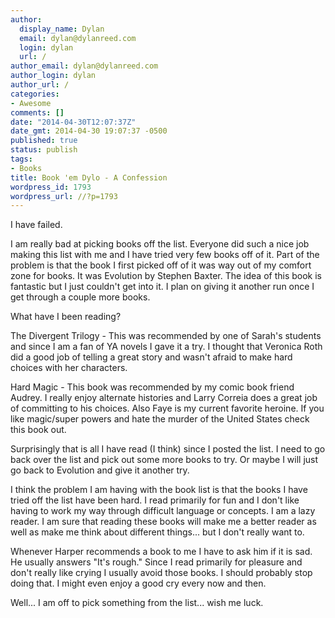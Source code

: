 ```yaml
---
author:
  display_name: Dylan
  email: dylan@dylanreed.com
  login: dylan
  url: /
author_email: dylan@dylanreed.com
author_login: dylan
author_url: /
categories:
- Awesome
comments: []
date: "2014-04-30T12:07:37Z"
date_gmt: 2014-04-30 19:07:37 -0500
published: true
status: publish
tags:
- Books
title: Book 'em Dylo - A Confession
wordpress_id: 1793
wordpress_url: //?p=1793
---
```


I have failed.

I am really bad at picking books off the list. Everyone did such a nice job making this list with me and I have tried very few books off of it. Part of the problem is that the book I first picked off of it was way out of my comfort zone for books. It was Evolution by Stephen Baxter. The idea of this book is fantastic but I just couldn't get into it. I plan on giving it another run once I get through a couple more books.

What have I been reading?

The Divergent Trilogy - This was recommended by one of Sarah's students and since I am a fan of YA novels I gave it a try. I thought that Veronica Roth did a good job of telling a great story and wasn't afraid to make hard choices with her characters.

Hard Magic - This book was recommended by my comic book friend Audrey. I really enjoy alternate histories and Larry Correia does a great job of committing to his choices. Also Faye is my current favorite heroine. If you like magic/super powers and hate the murder of the United States check this book out.

Surprisingly that is all I have read (I think) since I posted the list. I need to go back over the list and pick out some more books to try. Or maybe I will just go back to Evolution and give it another try.

I think the problem I am having with the book list is that the books I have tried off the list have been hard. I read primarily for fun and I don't like having to work my way through difficult language or concepts. I am a lazy reader. I am sure that reading these books will make me a better reader as well as make me think about different things... but I don't really want to.

Whenever Harper recommends a book to me I have to ask him if it is sad. He usually answers "It's rough." Since I read primarily for pleasure and don't really like crying I usually avoid those books. I should probably stop doing that. I might even enjoy a good cry every now and then.

Well... I am off to pick something from the list... wish me luck.
